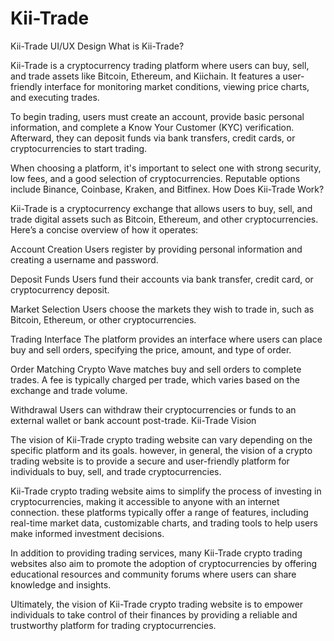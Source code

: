 # Kii-Trade
Kii-Trade UI/UX Design
What is Kii-Trade?

Kii-Trade is a cryptocurrency trading platform where users can buy, sell, and trade assets like Bitcoin, Ethereum, and Kiichain. It features a user-friendly interface for monitoring market conditions, viewing price charts, and executing trades.

To begin trading, users must create an account, provide basic personal information, and complete a Know Your Customer (KYC) verification. Afterward, they can deposit funds via bank transfers, credit cards, or cryptocurrencies to start trading.

When choosing a platform, it's important to select one with strong security, low fees, and a good selection of cryptocurrencies. Reputable options include Binance, Coinbase, Kraken, and Bitfinex.
How Does Kii-Trade Work?

Kii-Trade is a cryptocurrency exchange that allows users to buy, sell, and trade digital assets such as Bitcoin, Ethereum, and other cryptocurrencies. Here’s a concise overview of how it operates:

Account Creation
Users register by providing personal information and creating a username and password.

Deposit Funds
Users fund their accounts via bank transfer, credit card, or cryptocurrency deposit.

Market Selection
Users choose the markets they wish to trade in, such as Bitcoin, Ethereum, or other cryptocurrencies.

Trading Interface
The platform provides an interface where users can place buy and sell orders, specifying the price, amount, and type of order.

Order Matching
Crypto Wave matches buy and sell orders to complete trades. A fee is typically charged per trade, which varies based on the exchange and trade volume.

Withdrawal
Users can withdraw their cryptocurrencies or funds to an external wallet or bank account post-trade.
Kii-Trade Vision

The vision of Kii-Trade crypto trading website can vary depending on the specific platform and its goals. however, in general, the vision of a crypto trading website is to provide a secure and user-friendly platform for individuals to buy, sell, and trade cryptocurrencies.

Kii-Trade crypto trading website aims to simplify the process of investing in cryptocurrencies, making it accessible to anyone with an internet connection. these platforms typically offer a range of features, including real-time market data, customizable charts, and trading tools to help users make informed investment decisions.

In addition to providing trading services, many Kii-Trade crypto trading websites also aim to promote the adoption of cryptocurrencies by offering educational resources and community forums where users can share knowledge and insights.

Ultimately, the vision of Kii-Trade crypto trading website is to empower individuals to take control of their finances by providing a reliable and trustworthy platform for trading cryptocurrencies.
